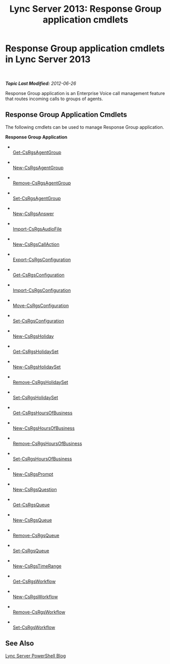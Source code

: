 ﻿---
title: 'Lync Server 2013: Response Group application cmdlets'
TOCTitle: Response Group application cmdlets
ms:assetid: 5710163c-e6c2-4ca5-b247-5bf9df6c954e
ms:mtpsurl: https://technet.microsoft.com/en-us/library/Gg415654(v=OCS.15)
ms:contentKeyID: 48184199
ms.date: 07/23/2014
mtps_version: v=OCS.15
---

<div data-xmlns="http://www.w3.org/1999/xhtml">

<div class="topic" data-xmlns="http://www.w3.org/1999/xhtml" data-msxsl="urn:schemas-microsoft-com:xslt" data-cs="http://msdn.microsoft.com/en-us/">

<div data-asp="http://msdn2.microsoft.com/asp">

# Response Group application cmdlets in Lync Server 2013

</div>

<div id="mainSection">

<div id="mainBody">

<span> </span>

_**Topic Last Modified:** 2012-06-26_

Response Group application is an Enterprise Voice call management feature that routes incoming calls to groups of agents.

<div>

## Response Group Application Cmdlets

The following cmdlets can be used to manage Response Group application.

**Response Group Application**

  - <span></span>  
    [Get-CsRgsAgentGroup](get-csrgsagentgroup.md)

  - <span></span>  
    [New-CsRgsAgentGroup](new-csrgsagentgroup.md)

  - <span></span>  
    [Remove-CsRgsAgentGroup](remove-csrgsagentgroup.md)

  - <span></span>  
    [Set-CsRgsAgentGroup](set-csrgsagentgroup.md)

<!-- end list -->

  - <span></span>  
    [New-CsRgsAnswer](new-csrgsanswer.md)

<!-- end list -->

  - <span></span>  
    [Import-CsRgsAudioFile](import-csrgsaudiofile.md)

<!-- end list -->

  - <span></span>  
    [New-CsRgsCallAction](new-csrgscallaction.md)

<!-- end list -->

  - <span></span>  
    [Export-CsRgsConfiguration](https://technet.microsoft.com/en-us/library/JJ205011(v=OCS.15))

  - <span></span>  
    [Get-CsRgsConfiguration](get-csrgsconfiguration.md)

  - <span></span>  
    [Import-CsRgsConfiguration](import-csrgsconfiguration.md)

  - <span></span>  
    [Move-CsRgsConfiguration](move-csrgsconfiguration.md)

  - <span></span>  
    [Set-CsRgsConfiguration](set-csrgsconfiguration.md)

<!-- end list -->

  - <span></span>  
    [New-CsRgsHoliday](new-csrgsholiday.md)

<!-- end list -->

  - <span></span>  
    [Get-CsRgsHolidaySet](get-csrgsholidayset.md)

  - <span></span>  
    [New-CsRgsHolidaySet](new-csrgsholidayset.md)

  - <span></span>  
    [Remove-CsRgsHolidaySet](remove-csrgsholidayset.md)

  - <span></span>  
    [Set-CsRgsHolidaySet](set-csrgsholidayset.md)

<!-- end list -->

  - <span></span>  
    [Get-CsRgsHoursOfBusiness](get-csrgshoursofbusiness.md)

  - <span></span>  
    [New-CsRgsHoursOfBusiness](new-csrgshoursofbusiness.md)

  - <span></span>  
    [Remove-CsRgsHoursOfBusiness](remove-csrgshoursofbusiness.md)

  - <span></span>  
    [Set-CsRgsHoursOfBusiness](set-csrgshoursofbusiness.md)

<!-- end list -->

  - <span></span>  
    [New-CsRgsPrompt](new-csrgsprompt.md)

<!-- end list -->

  - <span></span>  
    [New-CsRgsQuestion](new-csrgsquestion.md)

<!-- end list -->

  - <span></span>  
    [Get-CsRgsQueue](get-csrgsqueue.md)

  - <span></span>  
    [New-CsRgsQueue](new-csrgsqueue.md)

  - <span></span>  
    [Remove-CsRgsQueue](remove-csrgsqueue.md)

  - <span></span>  
    [Set-CsRgsQueue](set-csrgsqueue.md)

<!-- end list -->

  - <span></span>  
    [New-CsRgsTimeRange](new-csrgstimerange.md)

<!-- end list -->

  - <span></span>  
    [Get-CsRgsWorkflow](get-csrgsworkflow.md)

  - <span></span>  
    [New-CsRgsWorkflow](new-csrgsworkflow.md)

  - <span></span>  
    [Remove-CsRgsWorkflow](remove-csrgsworkflow.md)

  - <span></span>  
    [Set-CsRgsWorkflow](set-csrgsworkflow.md)

</div>

<div>

## See Also


[Lync Server PowerShell Blog](http://go.microsoft.com/fwlink/p/?linkid=203150)  
  

</div>

</div>

<span> </span>

</div>

</div>

</div>

